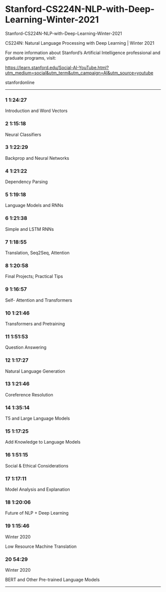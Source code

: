 # Stanford-CS224N-NLP-with-Deep-Learning-Winter-2021
Stanford-CS224N-NLP-with-Deep-Learning-Winter-2021


CS224N: Natural Language Processing with Deep Learning | Winter 2021


For more information about Stanford’s Artificial Intelligence professional and graduate programs, visit: 

https://learn.stanford.edu/Social-AI-YouTube.html?utm_medium=social&utm_term&utm_campaign=AI&utm_source=youtube

stanfordonline

-------


### 1 1:24:27

Introduction and Word Vectors


### 2 1:15:18

Neural Classifiers


### 3 1:22:29

Backprop and Neural Networks


### 4 1:21:22

Dependency Parsing


### 5 1:19:18

Language Models and RNNs


### 6 1:21:38

Simple and LSTM RNNs


### 7 1:18:55

Translation, Seq2Seq, Attention


### 8 1:20:58

Final Projects; Practical Tips


### 9 1:16:57

Self- Attention and Transformers


### 10 1:21:46

Transformers and Pretraining


### 11 1:51:53

Question Answering


### 12 1:17:27

Natural Language Generation


### 13 1:21:46

Coreference Resolution


### 14 1:35:14

T5 and Large Language Models


### 15 1:17:25

Add Knowledge to Language Models


### 16 1:51:15

Social & Ethical Considerations


### 17 1:17:11

Model Analysis and Explanation


### 18 1:20:06

Future of NLP + Deep Learning


### 19 1:15:46

Winter 2020

Low Resource Machine Translation


### 20 54:29

Winter 2020

BERT and Other Pre-trained Language Models



-------
